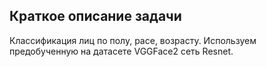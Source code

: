 ## **Краткое описание задачи**
Классификация лиц по полу, расе, возрасту.
Используем предобученную на датасете VGGFace2 сеть Resnet.
